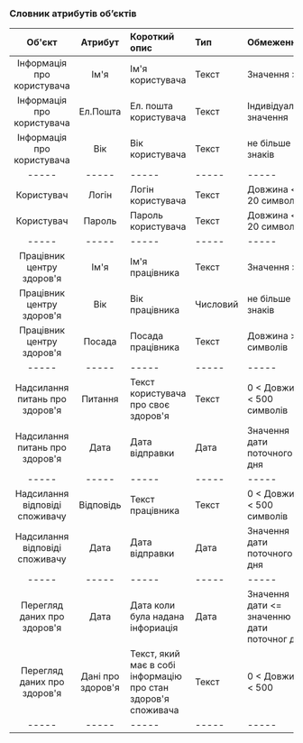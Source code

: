### Словник атрибутів об’єктів
|Об'єкт|Атрибут|Короткий опис|Тип|Обмеження|
|:-----:|:-----:|:-----|:-----|:-----|
|Інформація про користувача|Ім'я|Ім'я користувача|Текст|Значення > 2|
|Інформація про користувача|Ел.Пошта|Ел. пошта користувача|Текст|Індивідуальне значення|
|Інформація про користувача|Вік|Вік користувача|Текст|не більше 2 знаків|
|-----|-----|-----|-----|-----|
|Користувач|Логін|Логін користувача|Текст|Довжина < 20 символів|
|Користувач|Пароль|Пароль користувача|Текст|Довжина < 20 символів|
|-----|-----|-----|-----|-----|
|Працівник центру здоров'я|Ім'я|Ім'я працівника|Текст|Значення > 2|
|Працівник центру здоров'я|Вік|Вік працівника|Числовий|не більше 2 знаків|
|Працівник центру здоров'я|Посада|Посада працівника|Текст|Довжина > 5 символів|
|-----|-----|-----|-----|-----|
|Надсилання питань про здоров'я|Питання|Текст користувача про своє здоров'я|Текст|0 < Довжина < 500 символів|
|Надсилання питань про здоров'я|Дата|Дата відправки|Дата|Значення дати поточного дня|
|-----|-----|-----|-----|-----|
|Надсилання відповіді споживачу|Відповідь|Текст працівника|Текст|0 < Довжина < 500 символів|
|Надсилання відповіді споживачу|Дата|Дата відправки|Дата|Значення дати поточного дня|
|-----|-----|-----|-----|-----|
|Перегляд даних про здоров'я|Дата|Дата коли була надана інфориація|Дата|Значення дати <= значенню дати поточног дня|
|Перегляд даних про здоров'я|Дані про здоров'я|Текст, який має в собі інформацію про стан здоров'я споживача|Текст|0 < Довжина < 500 |
|-----|-----|-----|-----|-----|

